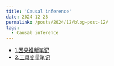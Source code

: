 ```yaml
---
title: 'Causal inference'
date: 2024-12-28
permalink: /posts/2024/12/blog-post-12/
tags:
  - Causal inference
---
```

- [1.因果推断笔记](https://blog.csdn.net/weixin_39875181/article/details/144793506?fromshare=blogdetail&sharetype=blogdetail&sharerId=144793506&sharerefer=PC&sharesource=weixin_39875181&sharefrom=from_link)
- [2.工具变量笔记](https://blog.csdn.net/weixin_39875181/article/details/144792356?fromshare=blogdetail&sharetype=blogdetail&sharerId=144792356&sharerefer=PC&sharesource=weixin_39875181&sharefrom=from_link)
